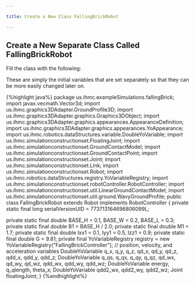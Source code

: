```yaml
---

title: Create a New Class FallingBrickRobot

---
```


## Create a New Separate Class Called FallingBrickRobot
   Fill the class with the following:
   
   These are simply the initial variables that are set separately so that they can be more easily changed later on.

{%highlight java%}
package us.ihmc.exampleSimulations.fallingBrick;
import javax.vecmath.Vector3d;
import us.ihmc.graphics3DAdapter.GroundProfile3D;
import us.ihmc.graphics3DAdapter.graphics.Graphics3DObject;
import us.ihmc.graphics3DAdapter.graphics.appearances.AppearanceDefinition;
import us.ihmc.graphics3DAdapter.graphics.appearances.YoAppearance;
import us.ihmc.robotics.dataStructures.variable.DoubleYoVariable;
import us.ihmc.simulationconstructionset.FloatingJoint;
import us.ihmc.simulationconstructionset.GroundContactModel;
import us.ihmc.simulationconstructionset.GroundContactPoint;
import us.ihmc.simulationconstructionset.Joint;
import us.ihmc.simulationconstructionset.Link;
import us.ihmc.simulationconstructionset.Robot;
import us.ihmc.robotics.dataStructures.registry.YoVariableRegistry;
import us.ihmc.simulationconstructionset.robotController.RobotController;
import us.ihmc.simulationconstructionset.util.LinearGroundContactModel;
import us.ihmc.simulationconstructionset.util.ground.WavyGroundProfile;
public class FallingBrickRobot extends Robot implements RobotController
{
   private static final long serialVersionUID = 773713164696806099L;
   
   private static final double BASE_H = 0.1, BASE_W = 0.2, BASE_L = 0.3;
   private static final double B1 = BASE_H / 2.0;
   private static final double M1 = 1.7;
   private static final double Ixx1 = 0.1, Iyy1 = 0.5, Izz1 = 0.9;
   private static final double G = 9.81;
   private final YoVariableRegistry registry = new YoVariableRegistry("FallingBrickController");
   // position, velocity, and acceleration variables
   DoubleYoVariable q_x, q_y, q_z, qd_x, qd_y, qd_z, qdd_x, qdd_y, qdd_z;
   DoubleYoVariable q_qs, q_qx, q_qy, q_qz, qd_wx, qd_wy, qd_wz, qdd_wx, qdd_wy, qdd_wz;
   DoubleYoVariable energy, q_qlength, theta_x;
   DoubleYoVariable qdd2_wx, qdd2_wy, qdd2_wz;
   Joint floatingJoint;
}
{%endhighlight%}